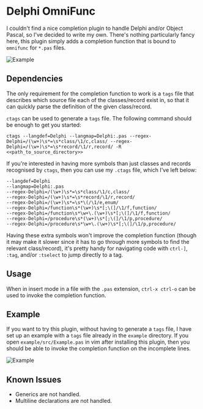 # Delphi OmniFunc
I couldn't find a nice completion plugin to handle Delphi and/or Object Pascal, so I've decided to write my own.
There's nothing particularly fancy here, this plugin simply adds a completion function that is bound to `omnifunc`
for `*.pas` files.

![Example](example/example.gif)

## Dependencies
The only requirement for the completion function to work is a `tags` file that describes which source file each of the
classes/record exist in, so that it can quickly parse the definition of the given class/record.

`ctags` can be used to generate a `tags` file.
The following command should be enough to get you started:
```
ctags --langdef=Delphi --langmap=Delphi:.pas --regex-Delphi=/(\w+)\s*=\s*class/\1/c,class/ --regex-Delphi=/(\w+)\s*=\s*record/\1/r,record/ -R <<path_to_source_directory>>
```

If you're interested in having more symbols than just classes and records recognised by `ctags`, then you can use my
`.ctags` file, which I've left below:
```
--langdef=Delphi
--langmap=Delphi:.pas
--regex-Delphi=/(\w+)\s*=\s*class/\1/c,class/
--regex-Delphi=/(\w+)\s*=\s*record/\1/r,record/
--regex-Delphi=/(\w+)\s*=\s*\(/\1/e,enum/
--regex-Delphi=/function\s*(\w+)\s*[;\(]/\1/f,function/
--regex-Delphi=/function\s*\w+\.(\w+)\s*[;\(]/\1/f,function/
--regex-Delphi=/procedure\s*(\w+)\s*[;\(]/\1/p,procedure/
--regex-Delphi=/procedure\s*\w+\.(\w+)\s*[;\(]/\1/p,procedure/
```

Having these extra symbols won't improve the completion function (though it may make it slower since it has to go
through more symbols to find the relevant class/record), it's pretty handy for navigating code with `ctrl-]`, `:tag`,
and/or `:tselect` to jump directly to a tag.

## Usage
When in insert mode in a file with the `.pas` extension, `ctrl-x ctrl-o` can be used to invoke the completion function.

## Example
If you want to try this plugin, without having to generate a `tags` file, I have set up an example with a `tags` file
already in the `example` directory. If you open `example/src/Example.pas` in vim after installing this plugin, then you
should be able to invoke the completion function on the incomplete lines.

![Example](example/example.gif)

## Known Issues
- Generics are not handled.
- Multiline declarations are not handled.
